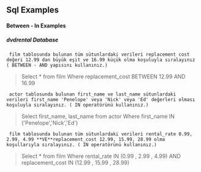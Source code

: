 ## Sql Examples

#### Between - In Examples

##### dvdrental Database



` film tablosunda bulunan tüm sütunlardaki verileri replacement cost değeri 12.99 dan büyük eşit ve 16.99 küçük olma koşuluyla sıralayınız ( BETWEEN - AND yapısını kullanınız.)`

>Select * from film Where replacement_cost BETWEEN 12.99 AND 16.99

` actor tablosunda bulunan first_name ve last_name sütunlardaki verileri first_name 'Penelope' veya 'Nick' veya 'Ed' değerleri olması koşuluyla sıralayınız. ( IN operatörünü kullanınız.)`

>Select first_name, last_name from actor Where first_name IN ('Penelope','Nick','Ed')

` film tablosunda bulunan tüm sütunlardaki verileri rental_rate 0.99, 2.99, 4.99 **VE**replacement_cost 12.99, 15.99, 28.99 olma koşullarıyla sıralayınız. ( IN operatörünü kullanınız.)`

> Select * from film Where rental_rate IN (0.99 , 2.99 , 4.99) AND
> replacement_cost IN (12.99 , 15.99 , 28.99)





